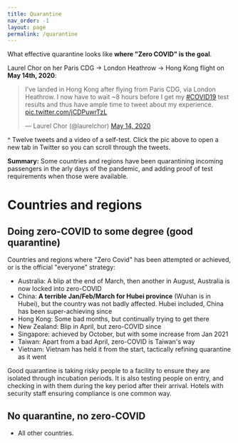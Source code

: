```yaml
---
title: Quarantine
nav_order: -1
layout: page
permalink: /quarantine
---
```


What effective quarantine looks like **where "Zero COVID" is the goal**. 

Laurel Chor on her Paris CDG -> London Heathrow -> Hong Kong flight on **May 14th, 2020**:

<blockquote class="twitter-tweet"><p lang="en" dir="ltr">I’ve landed in Hong Kong after flying from Paris CDG, via London Heathrow. I now have to wait ~8 hours before I get my <a href="https://twitter.com/hashtag/COVID19?src=hash&amp;ref_src=twsrc%5Etfw">#COVID19</a> test results and thus have ample time to tweet about my experience. <a href="https://t.co/jCDPuwrTzL">pic.twitter.com/jCDPuwrTzL</a></p>&mdash; Laurel Chor (@laurelchor) <a href="https://twitter.com/laurelchor/status/1260784481159442434?ref_src=twsrc%5Etfw">May 14, 2020</a></blockquote> <script async src="https://platform.twitter.com/widgets.js" charset="utf-8"></script>

^ Twelve tweets and a video of a self-test. Click the pic above to open a new tab in Twitter so you can scroll through the tweets.

**Summary:** Some countries and regions have been quarantining incoming passengers in the arly days of the pandemic, and adding proof of test requirements when those were available.

# Countries and regions

## Doing zero-COVID to some degree (good quarantine)

Countries and regions where "Zero Covid" has been attempted or achieved, or is the official "everyone" strategy:

* Australia: A blip at the end of March, then another in August, Australia is now locked into zero-COVID
* China: **A terrible Jan/Feb/March for Hubei province** (Wuhan is in Hubei), but the country was not badly affected. Hubei included, China has been super-achieving since
* Hong Kong: Some bad months, but continually trying to get there
* New Zealand: Blip in April, but zero-COVID since
* Singapore: achieved by October, but with some increase from Jan 2021
* Taiwan: Apart from a bad April, zero-COVID is Taiwan's way
* Vietnam: Vietnam has held it from the start, tactically refining quarantine as it went 

Good quarantine is taking risky people to a facility to ensure they are isolated through incubation periods. It is also testing people on entry, and checking in with them during the key period after their arrival. Hotels with security staff ensuring compliance is one common way.

## No quarantine, no zero-COVID

* All other countries.



